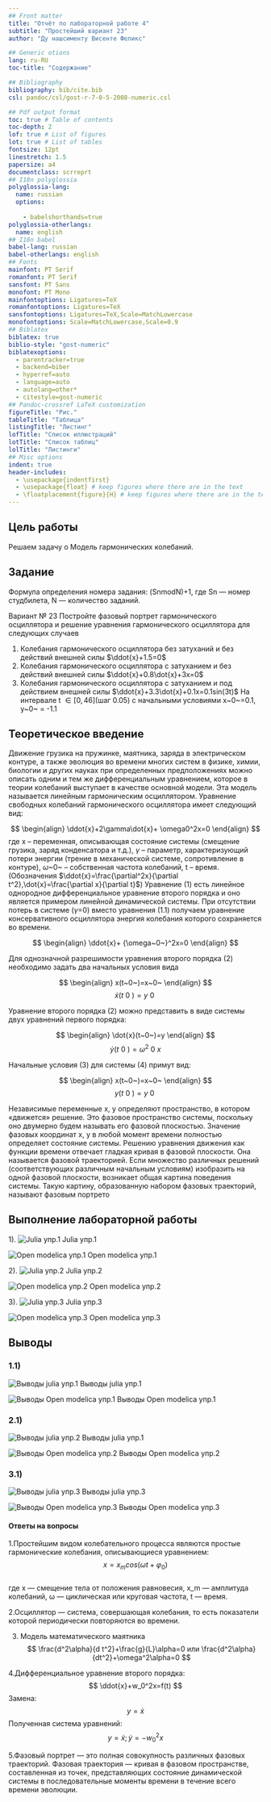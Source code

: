 ```yaml
---
## Front matter
title: "Отчёт по лабораторной работе 4"
subtitle: "Простейший вариант 23"
author: "Ду нашсименту Висенте Феликс"

## Generic otions
lang: ru-RU
toc-title: "Содержание"

## Bibliography
bibliography: bib/cite.bib
csl: pandoc/csl/gost-r-7-0-5-2008-numeric.csl

## Pdf output format
toc: true # Table of contents
toc-depth: 2
lof: true # List of figures
lot: true # List of tables
fontsize: 12pt
linestretch: 1.5
papersize: a4
documentclass: scrreprt
## I18n polyglossia
polyglossia-lang:
  name: russian
  options:
	
	- babelshorthands=true
polyglossia-otherlangs:
  name: english
## I18n babel
babel-lang: russian
babel-otherlangs: english
## Fonts
mainfont: PT Serif
romanfont: PT Serif
sansfont: PT Sans
monofont: PT Mono
mainfontoptions: Ligatures=TeX
romanfontoptions: Ligatures=TeX
sansfontoptions: Ligatures=TeX,Scale=MatchLowercase
monofontoptions: Scale=MatchLowercase,Scale=0.9
## Biblatex
biblatex: true
biblio-style: "gost-numeric"
biblatexoptions:
  - parentracker=true
  - backend=biber
  - hyperref=auto
  - language=auto
  - autolang=other*
  - citestyle=gost-numeric
## Pandoc-crossref LaTeX customization
figureTitle: "Рис."
tableTitle: "Таблица"
listingTitle: "Листинг"
lofTitle: "Список иллюстраций"
lotTitle: "Список таблиц"
lolTitle: "Листинги"
## Misc options
indent: true
header-includes:
  - \usepackage{indentfirst}
  - \usepackage{float} # keep figures where there are in the text
  - \floatplacement{figure}{H} # keep figures where there are in the text
---
```


## Цель работы

 Pешаем задачу о Модель гармонических колебаний.

## Задание

Формула определения номера задания: (SnmodN)+1, где Sn — номер студбилета, N — количество заданий.

Вариант № 23
Постройте фазовый портрет гармонического осциллятора и решение уравнения гармонического осциллятора для следующих случаев

1. Колебания гармонического осциллятора без затуханий и без действий внешней силы $\ddot{x}+1.5=0$
2. Колебания гармонического осциллятора c затуханием и без действий внешней силы $\ddot{x}+0.8\dot{x}+3x=0$
3. Колебания гармонического осциллятора c затуханием и под действием внешней силы $\ddot{x}+3.3\dot{x}+0.1x=0.1sin(3t)$ На интервале t $\in{[0,46]}$(шаг 0.05) с начальными условиями x~0~=0.1, y~0~ = -1.1

## Теоретическое введение

Движение грузика на пружинке, маятника, заряда в электрическом контуре, а также эволюция во времени многих систем в физике, химии, биологии и других науках при определенных предположениях можно описать одним и тем же дифференциальным уравнением, которое в теории колебаний выступает в качестве основной модели. Эта модель называется линейным гармоническим осциллятором.
Уравнение свободных колебаний гармонического осциллятора имеет следующий вид:

$$
\begin{align}
\ddot{x}+2\gamma\dot{x}+ \omega0^2x=0
\end{align}
$$
где x – переменная, описывающая состояние системы (смещение грузика, заряд конденсатора и т.д.), $\gamma$ – параметр, характеризующий потери энергии (трение в механической системе, сопротивление в контуре), $\omega$~0~ – собственная частота колебаний, t – время. (Обозначения $\ddot{x}=\frac{\partial^2x}{\partial t^2},\dot{x}=\frac{\partial x}{\partial t}$)
Уравнение (1) есть линейное однородное дифференциальное уравнение второго порядка и оно является примером линейной динамической системы.
При отсутствии потерь в системе ($\gamma$=0) вместо уравнения (1.1) получаем уравнение консервативного осциллятора энергия колебания которого сохраняется во времени.

$$
\begin{align}
\ddot{x}+ {\omega~0~}^2x=0
\end{align}
$$

Для однозначной разрешимости уравнения второго порядка (2) необходимо задать два начальных условия вида

$$
\begin{align}
x(t~0~)=x~0~
\end{align}
$$
$$\dot{x}(t~0~)= y~0~$$

Уравнение второго порядка (2) можно представить в виде системы двух уравнений первого порядка:

$$
\begin{align}
\dot{x}(t~0~)=y
\end{align}
$$
$$\dot{y}(t~0~)= \omega^2~0~x$$

Начальные условия (3) для системы (4) примут вид:

$$
\begin{align}
x(t~0~)=x~0~
\end{align}
$$
$$y(t~0~)= y~0~$$

Независимые переменные x, y определяют пространство, в котором «движется» решение. Это фазовое пространство системы, поскольку оно двумерно будем называть его фазовой плоскостью.
Значение фазовых координат x, y в любой момент времени полностью определяет состояние системы. Решению уравнения движения как функции времени отвечает гладкая кривая в фазовой плоскости. Она называется фазовой траекторией. Если множество различных решений (соответствующих различным начальным условиям) изобразить на одной фазовой плоскости, возникает общая картина поведения системы. Такую картину, образованную набором фазовых траекторий, называют фазовым портрето

## Выполнение лабораторной работы

1).
![Julia упр.1](image/1.png)
Julia упр.1

![Open modelica упр.1](image/4.png)
Open modelica упр.1

2).
![Julia упр.2](image/2.png)
Julia упр.2

![Open modelica упр.2](image/5.png)
Open modelica упр.2

3).
![Julia упр.3](image/3.png)
Julia упр.3

![Open modelica упр.3](image/6.png)
Open modelica упр.3

## Выводы

### 1.1)

![Выводы julia упр.1](image/lab4-1.png)
Выводы julia упр.1


![Выводы Open modelica упр.1](image/7.png)
Выводы Open modelica упр.1

### 2.1)

![Выводы julia упр.2](image/lab4-2.png)
Выводы julia упр.1

![Выводы Open modelica упр.2](image/8.png)
Выводы Open modelica упр.2

### 3.1)

![Выводы julia упр.3](image/lab4-3.png)
Выводы julia упр.3

![Выводы Open modelica упр.3](image/9.png)
Выводы Open modelica упр.3

#### Ответы на вопросы

1.Простейшим видом колебательного процесса являются простые гармонические колебания, описывающиеся уравнением: 
    $$ x = x_m cos (ωt + φ_0) $$  
где x — смещение тела от положения равновесия, 
x_m — амплитуда колебаний, 
ω — циклическая или круговая частота, 
t — время.

2.Осциллятор — система, совершающая колебания, то есть показатели которой периодически повторяются во времени.

3. Модель математического маятника
$$ \frac{d^2\alpha}{d t^2}+\frac{g}{L}\alpha=0  или   \frac{d^2\alpha}{dt^2}+\omega^2\alpha=0 $$ 

4.Дифференциальное уравнение второго порядка: 
    $$ \ddot{x}+w_0^2x=f(t) $$
Замена: 
    $$ y=\dot{x} $$
Полученная система уравнений: 
    $$ y =\dot{x};\dot{y}=-w_0^2x $$

5.Фазовый портрет — это полная совокупность различных фазовых траекторий.
Фазовая траектория — кривая в фазовом пространстве, составленная из точек, представляющих состояние динамической системы в последовательные моменты времени в течение всего времени эволюции.
